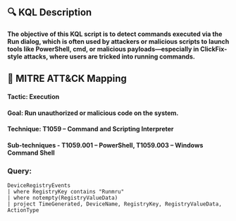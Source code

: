 ## 🔍 KQL Description
#### The objective of this KQL script is to detect commands executed via the Run dialog, which is often used by attackers or malicious scripts to launch tools like PowerShell, cmd, or malicious payloads—especially in ClickFix-style attacks, where users are tricked into running commands.
## 🧩 MITRE ATT&CK Mapping
#### Tactic: Execution
#### Goal: Run unauthorized or malicious code on the system.
#### Technique: T1059 – Command and Scripting Interpreter
#### Sub-techniques - T1059.001 – PowerShell, T1059.003 – Windows Command Shell
### Query:
```KQL
DeviceRegistryEvents
| where RegistryKey contains "Runmru"
| where notempty(RegistryValueData)
| project TimeGenerated, DeviceName, RegistryKey, RegistryValueData, ActionType
```
